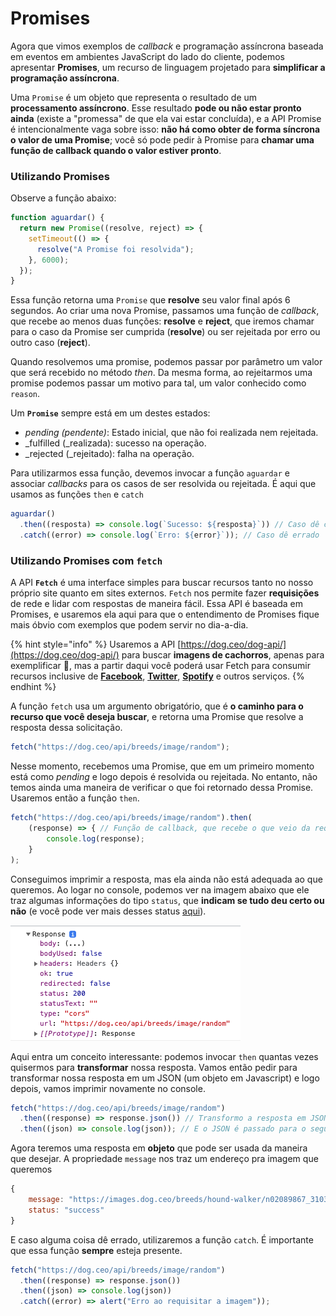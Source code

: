 # Promises

Agora que vimos exemplos de _callback_ e programação assíncrona baseada em eventos em ambientes JavaScript do lado do cliente, podemos apresentar **Promises**, um recurso de linguagem projetado para **simplificar a programação assíncrona**.

Uma `Promise` é um objeto que representa o resultado de um **processamento assíncrono**. Esse resultado **pode ou não estar pronto ainda** \(existe a "promessa" de que ela vai estar concluída\), e a API Promise é intencionalmente vaga sobre isso: **não há como obter de forma síncrona o valor de uma Promise**; você só pode pedir à Promise para **chamar uma função de callback quando o valor estiver pronto**.

### Utilizando Promises

Observe a função abaixo:

```javascript
function aguardar() {
  return new Promise((resolve, reject) => {
    setTimeout(() => {
      resolve("A Promise foi resolvida");
    }, 6000);
  });
}
```

Essa função retorna uma `Promise` que **resolve** seu valor final após 6 segundos. Ao criar uma nova Promise, passamos uma função de _callback_, que recebe ao menos duas funções: **resolve** e **reject**, que iremos chamar para o caso da Promise ser cumprida \(**resolve**\) ou ser rejeitada por erro ou outro caso \(**reject**\).

Quando resolvemos uma promise, podemos passar por parâmetro um valor que será recebido no método _then_. Da mesma forma, ao rejeitarmos uma promise podemos passar um motivo para tal, um valor conhecido como `reason`.

Um **`Promise`** sempre está em um destes estados: 

* _pending \(_pendente_\)_: Estado inicial, que não foi realizada nem rejeitada.
* _fulfilled \(_realizada\): sucesso na operação.
* _rejected \(_rejeitado\):  falha na operação.

Para utilizarmos essa função, devemos invocar a função `aguardar` e associar _callbacks_ para os casos de ser resolvida ou rejeitada. É aqui que usamos as funções `then` e `catch`

```javascript
aguardar()
  .then((resposta) => console.log(`Sucesso: ${resposta}`)) // Caso dê certo
  .catch((error) => console.log(`Erro: ${error}`)); // Caso dê errado
```

### Utilizando Promises com `fetch`

A API **`Fetch`** é uma interface simples para buscar recursos tanto no nosso próprio site quanto em sites externos. `Fetch` nos permite fazer **requisições** de rede e lidar com respostas de maneira fácil. Essa API é baseada em Promises, e usaremos ela aqui para que o entendimento de Promises fique mais óbvio com exemplos que podem servir no dia-a-dia.

{% hint style="info" %}
Usaremos a API [https://dog.ceo/dog-api/](https://dog.ceo/dog-api/) para buscar **imagens de cachorros**, apenas para exemplificar 🐶, mas a partir daqui você poderá usar Fetch para consumir recursos inclusive de [**Facebook**](https://developers.facebook.com/), [**Twitter**](https://developer.twitter.com/en), [**Spotify**](https://developer.spotify.com/documentation/web-api/) e outros serviços.
{% endhint %}

A função `fetch` usa um argumento obrigatório, que é **o caminho para o recurso que você deseja buscar**, e retorna uma Promise que resolve a resposta dessa solicitação.

```javascript
fetch("https://dog.ceo/api/breeds/image/random");
```

Nesse momento, recebemos uma Promise, que em um primeiro momento está como _pending_ e logo depois é resolvida ou rejeitada. No entanto, não temos ainda uma maneira de verificar o que foi retornado dessa Promise. Usaremos então a função `then`.

```javascript
fetch("https://dog.ceo/api/breeds/image/random").then(
    (response) => { // Função de callback, que recebe o que veio da requisição
        console.log(response);
    }
);
```

Conseguimos imprimir a resposta, mas ela ainda não está adequada ao que queremos. Ao logar no console, podemos ver na imagem abaixo que ele traz algumas informações do tipo `status`, que **indicam se tudo deu certo ou não** \(e você pode ver mais desses status [aqui](https://pt.wikipedia.org/wiki/Lista_de_c%C3%B3digos_de_estado_HTTP)\).

![](../../.gitbook/assets/screen-shot-2021-08-26-at-22.35.09.png)

Aqui entra um conceito interessante: podemos invocar `then` quantas vezes quisermos para **transformar** nossa resposta. Vamos então pedir para transformar nossa resposta em um JSON \(um objeto em Javascript\) e logo depois, vamos imprimir novamente no console.

```javascript
fetch("https://dog.ceo/api/breeds/image/random")
  .then((response) => response.json()) // Transformo a resposta em JSON
  .then((json) => console.log(json)); // E o JSON é passado para o segundo then
```

Agora teremos uma resposta em **objeto** que pode ser usada da maneira que desejar. A propriedade `message` nos traz um endereço pra imagem que queremos

```javascript
{
    message: "https://images.dog.ceo/breeds/hound-walker/n02089867_3103.jpg",
    status: "success"
}
```

E caso alguma coisa dê errado, utilizaremos a função `catch`. É importante que essa função **sempre** esteja presente.

```javascript
fetch("https://dog.ceo/api/breeds/image/random")
  .then((response) => response.json())
  .then((json) => console.log(json))
  .catch((error) => alert("Erro ao requisitar a imagem"));
```




